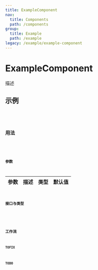 ```yaml
---
title: ExampleComponent
nav:
  title: Components
  path: /components
group:
  title: Example
  path: /example
legacy: /example/example-component
---
```


# ExampleComponent
描述

## 示例

<code src="./demo/basic.tsx" />
<code src="./demo/second.tsx" />

## 用法

```ts

```

### 参数

| 参数 | 描述 | 类型 | 默认值 |
| -------- | ----------- | ---- | ------- |

### 接口与类型

```ts

```

### 工作流

#### TOFIX

#### TODO